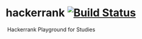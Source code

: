 # hackerrank [![Build Status](https://travis-ci.com/wfuertes/hackerrank.svg?branch=master)](https://travis-ci.com/wfuertes/hackerrank) 
[![<wfuertes>](https://circleci.com/github/wfuertes/hackerrank.svg?style=svg)](https://github.com/wfuertes/hackerrank)
Hackerrank Playground for Studies
